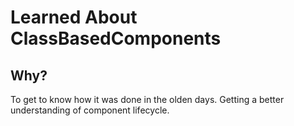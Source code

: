 # Learned About ClassBasedComponents

## Why? 
To get to know how it was done in the olden days. Getting a better understanding of component lifecycle.
